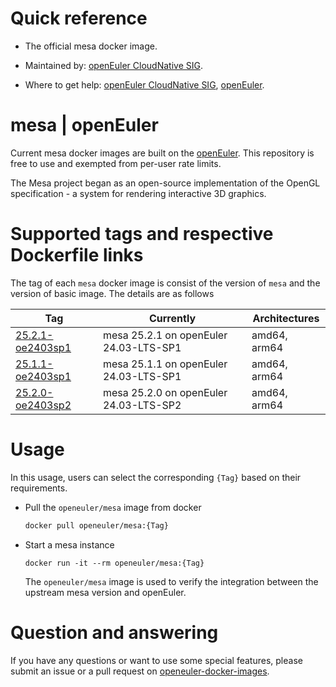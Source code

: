 # Quick reference

- The official mesa docker image.

- Maintained by: [openEuler CloudNative SIG](https://gitee.com/openeuler/cloudnative).

- Where to get help: [openEuler CloudNative SIG](https://gitee.com/openeuler/cloudnative), [openEuler](https://gitee.com/openeuler/community).

# mesa | openEuler
Current mesa docker images are built on the [openEuler](https://repo.openeuler.org/). This repository is free to use and exempted from per-user rate limits.

The Mesa project began as an open-source implementation of the OpenGL specification - a system for rendering interactive 3D graphics.

# Supported tags and respective Dockerfile links
The tag of each `mesa` docker image is consist of the version of `mesa` and the version of basic image. The details are as follows

| Tag                                                                                                                             | Currently                              | Architectures |
|---------------------------------------------------------------------------------------------------------------------------------|----------------------------------------|---------------|
|[25.2.1-oe2403sp1](https://gitee.com/openeuler/openeuler-docker-images/blob/master/Others/mesa/25.2.1/24.03-lts-sp1/Dockerfile) | mesa 25.2.1 on openEuler 24.03-LTS-SP1 | amd64, arm64 |
| [25.1.1-oe2403sp1](https://gitee.com/openeuler/openeuler-docker-images/blob/master/Others/mesa/25.1.1/24.03-lts-sp1/Dockerfile) | mesa 25.1.1 on openEuler 24.03-LTS-SP1 | amd64, arm64  |
| [25.2.0-oe2403sp2](https://gitee.com/openeuler/openeuler-docker-images/blob/master/Others/mesa/25.2.0/24.03-lts-sp2/Dockerfile) | mesa 25.2.0 on openEuler 24.03-LTS-SP2 | amd64, arm64  |

# Usage
In this usage, users can select the corresponding `{Tag}` based on their requirements.

- Pull the `openeuler/mesa` image from docker

	```bash
	docker pull openeuler/mesa:{Tag}
	```

- Start a mesa instance

    ```
    docker run -it --rm openeuler/mesa:{Tag}
    ```
    The `openeuler/mesa` image is used to verify the integration between the upstream mesa version and openEuler. 

# Question and answering
If you have any questions or want to use some special features, please submit an issue or a pull request on [openeuler-docker-images](https://gitee.com/openeuler/openeuler-docker-images).